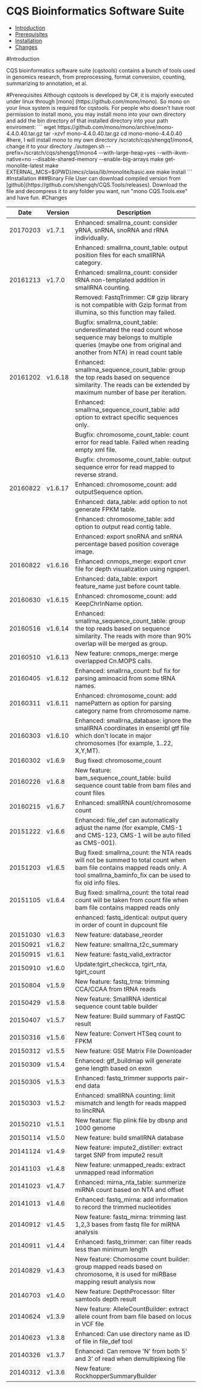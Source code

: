 CQS Bioinformatics Software Suite
==
* [Introduction](#Introduction)
* [Prerequisites](#Prerequisites)
* [Installation](#Installation)
* [Changes](#changes)

<a name="Introduction"/>
#Introduction

CQS bioinformatics software suite (cqstools) contains a bunch of tools used in genomics research, from preprocessing, format conversion, counting, summarizing to annotation, et al.

<a name="Prerequisites"/>
#Prerequisites
Although cqstools is developed by C#, it is majorly executed under linux through [mono] (https://github.com/mono/mono). So mono on your linux system is required for cqstools.
For people who doesn't have root permission to install mono, you may install mono into your own directory and add the bin directory of that installed directory into your path enviroment:
```
wget https://github.com/mono/mono/archive/mono-4.4.0.40.tar.gz
tar -xzvf mono-4.4.0.40.tar.gz
cd mono-mono-4.4.0.40
#here, I will install mono to my own directory /scratch/cqs/shengq1/mono4, change it to your directory
./autogen.sh --prefix=/scratch/cqs/shengq1/mono4 --with-large-heap=yes --with-ikvm-native=no --disable-shared-memory --enable-big-arrays
make get-monolite-latest
make EXTERNAL_MCS=${PWD}/mcs/class/lib/monolite/basic.exe
make install
```

<a name="Installation"/>
#Installation
###Binary File
User can download compiled version from [github](https://github.com/shengqh/CQS.Tools/releases). Download the file and decompress it to any folder you want, run "mono CQS.Tools.exe" and have fun.

<a name="Changes"/>
#Changes

|Date|Version|Description|
|---|---|---|
|20170203| v1.7.1|Enhanced: smallrna_count: consider yRNA, snRNA, snoRNA and rRNA individually.
|||Enhanced: smallrna_count_table: output position files for each smallRNA category.
|20161213| v1.7.0|Enhanced: smallrna_count: consider tRNA non-templated addition in smallRNA counting.
|||Removed: FastqTrimmer: C# gzip library is not compatible with Gzip format from illumina, so this function may failed.
|||Bugfix: smallrna_count_table: underestimated the read count whose sequence may belongs to multiple queries (maybe one from original and another from NTA) in read count table
|20161202| v1.6.18|Enhanced: smallrna_sequence_count_table: group the top reads based on sequence similarity. The reads can be extended by maximum number of base per iteration.
|||Enhanced: smallrna_sequence_count_table: add option to extract specific sequences only.
|||Bugfix: chromosome_count_table: count error for read table. Failed when reading empty xml file.
|||Bugfix: chromosome_count_table: output sequence error for read mapped to reverse strand.
|20160822| v1.6.17|Enhanced: chromosome_count: add outputSequence option.
|||Enhanced: data_table: add option to not generate FPKM table.
|||Enhanced: chromosome_table: add option to output read contig table.
|||Enhanced: export snoRNA and snRNA percentage based position coverage image.
|20160822| v1.6.16|Enhanced: cnmops_merge: export cnvr file for depth visualization using ngsperl.
|||Enhanced: data_table: export feature_name just before count table.
|20160630| v1.6.15|Enhanced: chromosome_count: add KeepChrInName option.
|20160516| v1.6.14|Enhanced: smallrna_sequence_count_table: group the top reads based on sequence similarity. The reads with more than 90% overlap will be merged as group.
|20160510| v1.6.13|New feature: cnmops_merge: merge overlapped Cn.MOPS calls.
|20160405| v1.6.12|Enhanced: smallrna_count: buf fix for parsing aminoacid from some tRNA names.
|20160311| v1.6.11|Enhanced: chromosome_count: add namePattern as option for parsing category name from chromosome name.
|20160303| v1.6.10|Enhanced: smallrna_database: ignore the smallRNA coordinates in ensembl gtf file which don't locate in major chromosomes (for example, 1..22, X,Y,MT).
|20160302| v1.6.9|Bug fixed: chromosome_count
|20160226| v1.6.8|New feature: bam_sequence_count_table: build sequence count table from bam files and count files
|20160215| v1.6.7|Enhanced: smallRNA count/chromosome count
|20151222| v1.6.6|Enhanced: file_def can automatically adjust the name (for example, CMS-1 and CMS-123, CMS-1 will be auto filled as CMS-001).
|20151203| v1.6.5|Bug fixed: smallrna_count: the NTA reads will not be summed to total count when bam file contains mapped reads only. A tool smallrna_baminfo_fix can be used to fix old info files.
|20151105| v1.6.4|Bug fixed: smallrna_count: the total read count will be taken from count file when bam file contains mapped reads only
|||enhanced: fastq_identical: output query in order of count in dupcount file|
|20151030| v1.6.3|New feature: database_reorder|
|20150921| v1.6.2|New feature: smallrna_t2c_summary|
|20150915| v1.6.1|New feature: fastq_valid_extractor|
|20150910| v1.6.0|Update:tgirt_checkcca, tgirt_nta, tgirt_count|
|20150804| v1.5.9|New feature: fastq_trna: trimming CCA/CCAA from tRNA reads|
|20150429| v1.5.8|New feature: SmallRNA identical sequence count table builder|
|20150407| v1.5.7|New feature: Build summary of FastQC result|
|20150316| v1.5.6|New feature: Convert HTSeq count to FPKM|
|20150312| v1.5.5|New feature: GSE Matrix File Downloader|
|20150309| v1.5.4|Enhanced: gtf_buildmap will generate gene length based on exon|
|20150305| v1.5.3|Enhanced: fastq_trimmer supports pair-end data|
|20150303| v1.5.2|Enhanced: smallRNA counting: limit mismatch and length for reads mapped to lincRNA|
|20150210| v1.5.1|New feature: flip plink file by dbsnp and 1000 genome|
|20150114| v1.5.0|New feature: build smallRNA database|
|20141124| v1.4.9|New feature: impute2_distiller: extract target SNP from impute2 result|
|20141103| v1.4.8|New feature: unmapped_reads: extract unmapped read information|
|20141023| v1.4.7|Enhanced: mirna_nta_table: summerize miRNA count based on NTA and offset|
|20141013| v1.4.6|Enhanced: fastq_mirna: add information to record the trimmed nucleotides|
|20140912| v1.4.5|New feature: fastq_mirna: trimming last 1,2,3 bases from fastq file for miRNA analysis|
|20140911| v1.4.4|Enhanced: fastq_trimmer: can filter reads less than minimum length|
|20140829| v1.4.3|New feature: Chomosome count builder: group mapped reads based on chromosome, it is used for miRBase mapping result analysis now|
|20140703| v1.4.0|New feature: DepthProcessor: filter samtools depth result|
|20140624| v1.3.9|New feature: AlleleCountBuilder: extract allele count from bam file based on locus in VCF file|
|20140623| v1.3.8|Enhanced: Can use directory name as ID of file in file_def tool|
|20140326| v1.3.7|Enhanced: Can remove 'N' from both 5' and 3' of read when demultiplexing file|
|20140312| v1.3.6|New feature: RockhopperSummaryBuilder|